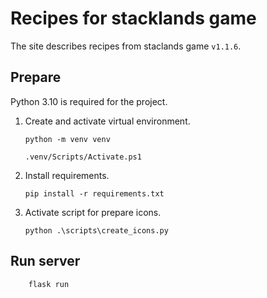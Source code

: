# Recipes for stacklands game

The site describes recipes from staclands game `v1.1.6`.

## Prepare

Python 3.10 is required for the project.

1. Create and activate virtual environment.

    ```console
    python -m venv venv

    .venv/Scripts/Activate.ps1
    ```

2. Install requirements.

    ```console
    pip install -r requirements.txt
    ```

3. Activate script for prepare icons.

    ```console
    python .\scripts\create_icons.py
    ```

## Run server

```console
    flask run
```
